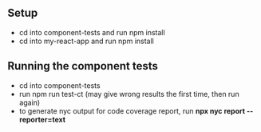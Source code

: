 ## Setup
- cd into component-tests and run npm install
- cd into my-react-app and run npm install

## Running the component tests
- cd into component-tests
- run npm run test-ct (may give wrong results the first time, then run again)
- to generate nyc output for code coverage report, run **npx nyc report --reporter=text** 
